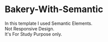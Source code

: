 # Bakery-With-Semantic
In this template I used Semantic Elements. <br>
Not Responsive Design. <br>
It's For Study Purpose only.
